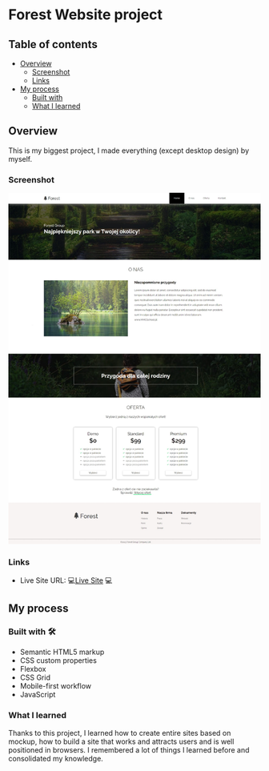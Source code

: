 # Forest Website project

## Table of contents

- [Overview](#overview)
  - [Screenshot](#screenshot)
  - [Links](#links)
- [My process](#my-process)
  - [Built with](#built-with)
  - [What I learned](#what-i-learned)

## Overview

  This is my biggest project, I made everything (except desktop design) by myself.

### Screenshot

![](./screenshots/screenshot.jpeg)

### Links

- Live Site URL: 💻[Live Site](https://adrianmaj.github.io/ForestWebsite/) 💻

## My process

### Built with 🛠

- Semantic HTML5 markup
- CSS custom properties
- Flexbox
- CSS Grid
- Mobile-first workflow
- JavaScript

### What I learned

Thanks to this project, I learned how to create entire sites based on mockup, how to build a site that works and attracts users and is well positioned in browsers. I remembered a lot of things I learned before and consolidated my knowledge.
